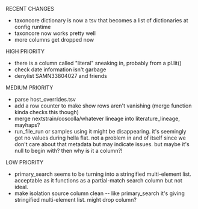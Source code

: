 RECENT CHANGES
* taxoncore dictionary is now a tsv that becomes a list of dictionaries at config runtime
* taxoncore now works pretty well
* more columns get dropped now

HIGH PRIORITY
* there is a column called "literal" sneaking in, probably from a pl.lit()
* check date information isn't garbage
* denylist SAMN33804027 and friends 

MEDIUM PRIORITY
* parse host_overrides.tsv
* add a row counter to make show rows aren't vanishing (merge function kinda checks this though)
* merge nextstrain/coscolla/whatever lineage into literature_lineage, mayhaps?
* run_file_run or samples using it might be disappearing. it's seemingly got no values during hella flat. not a problem in and of itself since we don't care about that metadata but may indicate issues. but maybe it's null to begin with? then why is it a column?!



LOW PRIORITY
* primary_search seems to be turning into a stringified multi-element list. acceptable as it functions as a partial-match search column but not ideal.
* make isolation source column clean -- like primary_search it's giving stringified multi-element list. might drop column?




